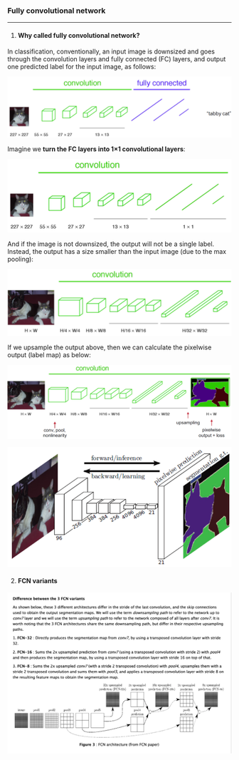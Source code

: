 





### Fully convolutional network

*****

1. #### Why called fully convolutional network?

In classification, conventionally, an input image is downsized and goes through the convolution layers and fully connected (FC) layers, and output one predicted label for the input image, as follows:

![fcn1](./res/fcn1.png)



Imagine we **turn the FC layers into 1×1 convolutional layers**:

![fcn2](./res/fcn2.png)

And if the image is not downsized, the output will not be a single label. Instead, the output has a size smaller than the input image (due to the max pooling):

![fcn3](./res/fcn3.png)

If we upsample the output above, then we can calculate the pixelwise output (label map) as below:

![fcn4](./res/fcn4.png)

![fcn5](./res/fcn5.png)

2. #### FCN variants

![fcn](fcn.png)